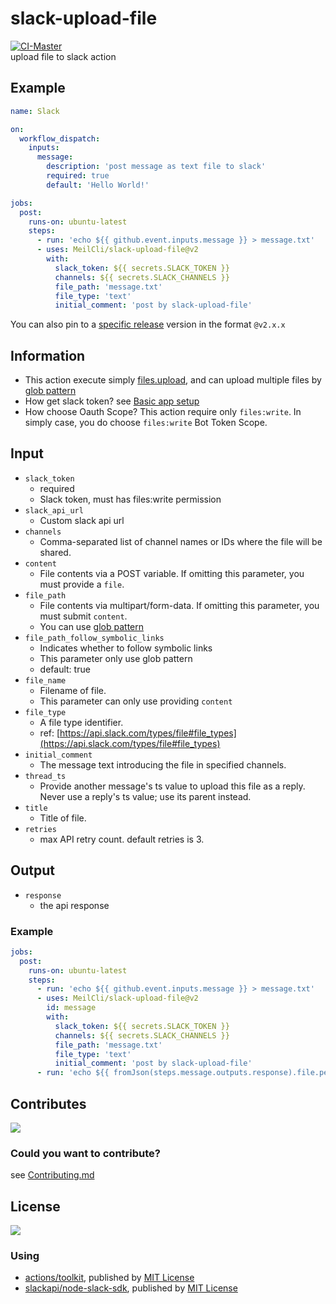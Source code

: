 # slack-upload-file
[![CI-Master](https://github.com/MeilCli/slack-upload-file/actions/workflows/ci-master.yml/badge.svg)](https://github.com/MeilCli/slack-upload-file/actions/workflows/ci-master.yml)  
upload file to slack action

## Example
```yaml
name: Slack

on:
  workflow_dispatch:
    inputs:
      message: 
        description: 'post message as text file to slack'
        required: true
        default: 'Hello World!'

jobs:
  post:
    runs-on: ubuntu-latest
    steps:
      - run: 'echo ${{ github.event.inputs.message }} > message.txt'
      - uses: MeilCli/slack-upload-file@v2
        with:
          slack_token: ${{ secrets.SLACK_TOKEN }}
          channels: ${{ secrets.SLACK_CHANNELS }}
          file_path: 'message.txt'
          file_type: 'text'
          initial_comment: 'post by slack-upload-file'
```
You can also pin to a [specific release](https://github.com/MeilCli/slack-upload-file/releases) version in the format `@v2.x.x`

## Information
- This action execute simply [files.upload](https://api.slack.com/methods/files.upload), and can upload multiple files by [glob pattern](https://github.com/actions/toolkit/tree/main/packages/glob#patterns)
- How get slack token? see [Basic app setup](https://api.slack.com/authentication/basics)
- How choose Oauth Scope? This action require only `files:write`. In simply case, you do choose `files:write` Bot Token Scope.

## Input
- `slack_token`
  - required
  - Slack token, must has files:write permission
- `slack_api_url`
  - Custom slack api url
- `channels`
  - Comma-separated list of channel names or IDs where the file will be shared.
- `content`
  - File contents via a POST variable. If omitting this parameter, you must provide a `file`.
- `file_path`
  - File contents via multipart/form-data. If omitting this parameter, you must submit `content`.
  - You can use [glob pattern](https://github.com/actions/toolkit/tree/main/packages/glob#patterns)
- `file_path_follow_symbolic_links`
  - Indicates whether to follow symbolic links
  - This parameter only use glob pattern
  - default: true
- `file_name`
  - Filename of file.
  - This parameter can only use providing `content`
- `file_type`
  - A file type identifier.
  - ref: [https://api.slack.com/types/file#file_types](https://api.slack.com/types/file#file_types)
- `initial_comment`
  - The message text introducing the file in specified channels.
- `thread_ts`
  - Provide another message's ts value to upload this file as a reply. Never use a reply's ts value; use its parent instead.
- `title`
  - Title of file.
- `retries`
  - max API retry count. default retries is 3.

## Output
- `response`
  - the api response

### Example
```yaml
jobs:
  post:
    runs-on: ubuntu-latest
    steps:
      - run: 'echo ${{ github.event.inputs.message }} > message.txt'
      - uses: MeilCli/slack-upload-file@v2
        id: message
        with:
          slack_token: ${{ secrets.SLACK_TOKEN }}
          channels: ${{ secrets.SLACK_CHANNELS }}
          file_path: 'message.txt'
          file_type: 'text'
          initial_comment: 'post by slack-upload-file'
      - run: 'echo ${{ fromJson(steps.message.outputs.response).file.permalink }}'
```

## Contributes
[<img src="https://gist.github.com/MeilCli/9851a2980ae568e93042315ec2b43588/raw/859ead0ea54e1a8e943b575937bdc0e3c54bf0ac/metrics_contributors.svg">](https://github.com/MeilCli/slack-upload-file/graphs/contributors)

### Could you want to contribute?
see [Contributing.md](./.github/CONTRIBUTING.md)

## License
[<img src="https://gist.github.com/MeilCli/9851a2980ae568e93042315ec2b43588/raw/859ead0ea54e1a8e943b575937bdc0e3c54bf0ac/metrics_licenses.svg">](LICENSE.txt)

### Using
- [actions/toolkit](https://github.com/actions/toolkit), published by [MIT License](https://github.com/actions/toolkit/blob/master/LICENSE.md)
- [slackapi/node-slack-sdk](https://github.com/slackapi/node-slack-sdk), published by [MIT License](https://github.com/slackapi/node-slack-sdk/blob/main/LICENSE)
